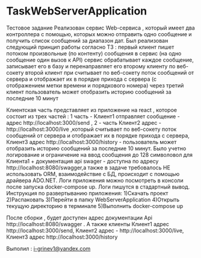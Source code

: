 # TaskWebServerApplication
Тестовое задание
Реализован сервис Web-сервиса , который имеет два контроллера с помощью, которых можно  отправить одно сообщение и получить список сообщений за диапазон дат.
Был реализован следующий принцип работы согласно ТЗ : первый клиент пишет потоком произвольные (по контенту) сообщения в сервис (на одно сообщение один вызов к API)
                                                      сервис обрабатывает каждое сообщение, записывает его в базу и перенаправляет его второму клиенту по веб-сокету
                                                      второй клиент при считывает по веб-сокету поток сообщений от сервера и отображает их в порядке прихода с сервера (с отображением метки времени и порядкового номера)
                                                      через третий клиент пользователь может отобразить историю сообщений за последние 10 минут

Клиентская часть представляет из приложение на react , которое состоит из трех частей : 1 часть - Клиент1 отправляет сообщение - адрес http://localhost:3000/send , 2 - часть Клиент2 адрес - http://localhost:3000/live ,который считывает по веб-сокету поток сообщений от сервера и отображает их в порядке прихода с сервера, Клиент3 адрес http://localhost:3000/history - пользователь может отобразить историю сообщений за последние 10 минут.
Было учетно логирование и ограничение на ввод сообщения до 128 символовол для Клиента1 + документация api swager  - доступна по адресу http://localhost:8080/swagger,а также в задаче требовалось НЕ использовать ORM, взаимодействие с БД, происходит с помощью драйвера ADO.NET. Логи приложения можно посмотреть в консоли после запуска docker-compose up. Логи пишутся в стадартный вывод.
Инструкция по развертыванию приложения:
1)Скачать проект
2)Распаковать
3)Перейти в папку WebServerApplication 
4)Открыть текущую директорию в терминале
5)Выполнить docker-compose up

После сборки , будет доступен адрес документации Api http://localhost:8080/swagger .
А также клиенты Клиент1 адрес http://localhost:3000/send, Клиент2 адрес - http://localhost:3000/live, Клиент3 адрес http://localhost:3000/history

Выполил : i-grinev1@yandex.com

